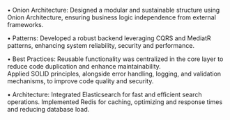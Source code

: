 •  Onion Architecture: Designed a modular and sustainable structure using Onion Architecture, ensuring business logic 
independence from external frameworks. 


•  Patterns: Developed a robust backend leveraging CQRS and MediatR patterns, enhancing system reliability, security and 
performance.  


•  Best Practices: Reusable functionality was centralized in the core layer to reduce code duplication and enhance maintainability.  
Applied SOLID principles, alongside error handling, logging, and validation mechanisms, to improve code quality and security. 


•  Architecture: Integrated Elasticsearch for fast and efficient search operations. Implemented Redis for caching, optimizing and 
response times and reducing database load. 
